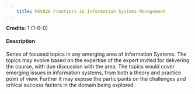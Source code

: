 ```yaml
---
    title: MSV828 Frontiers in Information Systems Management
---
```

**Credits:** 1 (1-0-0)



#### Description 
Series of focused topics in any emerging area of Information Systems. The topics may evolve based on the expertise of the expert invited for delivering the course, with due discussion with the area. The topics would cover emerging issues in information systems, from both a theory and practice point of view. Further it may expose the participants on the challenges and critical success factors in the domain being explored.